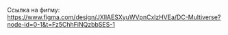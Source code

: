 Ссылка на фигму: https://www.figma.com/design/JXllAESXyuWVpnCxlzHVEa/DC-Multiverse?node-id=0-1&t=Fz5ChhFiNQzbbSES-1
